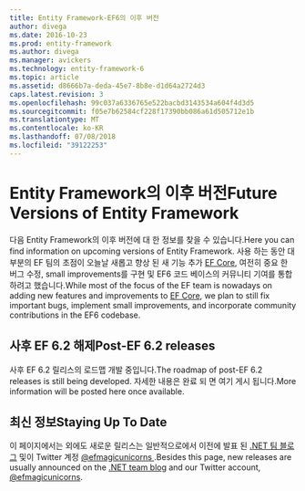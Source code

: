 ```yaml
---
title: Entity Framework-EF6의 이후 버전
author: divega
ms.date: 2016-10-23
ms.prod: entity-framework
ms.author: divega
ms.manager: avickers
ms.technology: entity-framework-6
ms.topic: article
ms.assetid: d8666b7a-deda-45e7-8b8e-d1d64a2724d3
caps.latest.revision: 3
ms.openlocfilehash: 99c037a6336765e522bacbd3143534a604f4d3d5
ms.sourcegitcommit: f05e7b62584cf228f17390bb086a61d505712e1b
ms.translationtype: MT
ms.contentlocale: ko-KR
ms.lasthandoff: 07/08/2018
ms.locfileid: "39122253"
---
```

# <a name="future-versions-of-entity-framework"></a><span data-ttu-id="36654-102">Entity Framework의 이후 버전</span><span class="sxs-lookup"><span data-stu-id="36654-102">Future Versions of Entity Framework</span></span> 
<span data-ttu-id="36654-103">다음 Entity Framework의 이후 버전에 대 한 정보를 찾을 수 있습니다.</span><span class="sxs-lookup"><span data-stu-id="36654-103">Here you can find information on upcoming versions of Entity Framework.</span></span>
<span data-ttu-id="36654-104">사용 하는 동안 대부분의 EF 팀의 초점이 오늘날 새롭고 향상 된 새 기능 추가 [EF Core](https://docs.microsoft.com/en-us/ef/core/index), 여전히 중요 한 버그 수정, small improvements를 구현 및 EF6 코드 베이스의 커뮤니티 기여를 통합 하려고 했습니다.</span><span class="sxs-lookup"><span data-stu-id="36654-104">While most of the focus of the EF team is nowadays on adding new features and improvements to [EF Core](https://docs.microsoft.com/en-us/ef/core/index), we plan to  still fix important bugs, implement small improvements, and incorporate community contributions in the EF6 codebase.</span></span>

## <a name="post-ef-62-releases"></a><span data-ttu-id="36654-105">사후 EF 6.2 해제</span><span class="sxs-lookup"><span data-stu-id="36654-105">Post-EF 6.2 releases</span></span>

<span data-ttu-id="36654-106">사후 EF 6.2 릴리스의 로드맵 개발 중입니다.</span><span class="sxs-lookup"><span data-stu-id="36654-106">The roadmap of post-EF 6.2 releases is still being developed.</span></span> <span data-ttu-id="36654-107">자세한 내용은 완료 되 면 여기 게시 됩니다.</span><span class="sxs-lookup"><span data-stu-id="36654-107">More information will be posted here once available.</span></span>
 
## <a name="staying-up-to-date"></a><span data-ttu-id="36654-108">최신 정보</span><span class="sxs-lookup"><span data-stu-id="36654-108">Staying Up To Date</span></span>  
  
<span data-ttu-id="36654-109">이 페이지에서는 외에도 새로운 릴리스는 일반적으로에서 이전에 발표 된 [.NET 팀 블로그](https://blogs.msdn.microsoft.com/dotnet/tag/entity-framework/) 및이 Twitter 계정 [ @efmagicunicorns ](http://twitter.com/efmagicunicorns).</span><span class="sxs-lookup"><span data-stu-id="36654-109">Besides this page, new releases are usually announced on the [.NET team blog](https://blogs.msdn.microsoft.com/dotnet/tag/entity-framework/) and our Twitter account, [@efmagicunicorns](http://twitter.com/efmagicunicorns).</span></span>
  